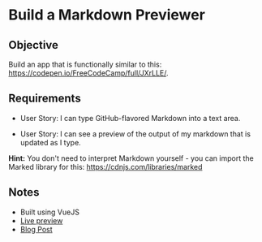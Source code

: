 # Build a Markdown Previewer

## Objective

Build an app that is functionally similar to this: https://codepen.io/FreeCodeCamp/full/JXrLLE/.

## Requirements

* User Story: I can type GitHub-flavored Markdown into a text area.

* User Story: I can see a preview of the output of my markdown that is updated as I type.

**Hint:** You don't need to interpret Markdown yourself - you can import the Marked library for this: https://cdnjs.com/libraries/marked

## Notes

* Built using VueJS
* [Live preview](http://glossy-desire.surge.sh/)
* [Blog Post](https://medium.com/chingu/markdown-previewer-using-vuejs-c4ea88457061)
